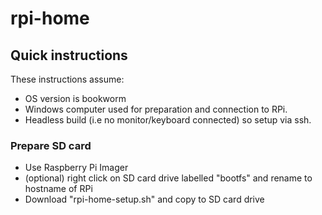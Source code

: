 # rpi-home

## Quick instructions
These instructions assume:
 - OS version is bookworm
 - Windows computer used for preparation and connection to RPi.
 - Headless build (i.e no monitor/keyboard connected) so setup via ssh.
### Prepare SD card
 - Use Raspberry Pi Imager
 - (optional) right click on SD card drive labelled "bootfs" and rename to hostname of RPi
 - Download "rpi-home-setup.sh" and copy to SD card drive
 
